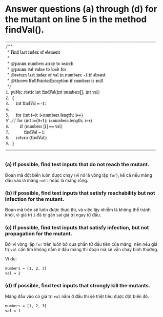 # Answer questions (a) through (d) for the mutant on line 5 in the method findVal().

![](Images/Screenshot2020-10-21181812.png)

### (a) If possible, find test inputs that do not reach the mutant.
Đoạn mã đột biến luôn được chạy (vì nó là vòng lặp ```for```), kể cả nếu mảng đầu vào là mảng ```null``` hoặc là mảng rỗng.

### (b) If possible, find test inputs that satisfy reachability but not infection for the mutant.
Đoạn mã trên sẽ luôn được thực thi, và việc lây nhiễm là không thể tránh khỏi, vì giá trị ```i``` đã bị gán sai giá trị ngay từ đầu.

### (c) If possible, find test inputs that satisfy infection, but not propagation for the mutant.
Bởi vì vòng lặp ```for``` trên luôn bỏ qua phần tử đầu tiên của mảng, nên nếu giá trị ```val``` cần tìm không nằm ở đầu mảng thì đoạn mã sẽ vẫn chạy bình thường.

Ví dụ:
```
numbers = [1, 2, 3]
val = 2
```

### (d) If possible, find test inputs that strongly kill the mutants.
Mảng đầu vào có giá trị ```val``` nằm ở đầu thì sẽ triệt tiêu được đột biến đó.
```
numbers = [1, 2, 3]
val = 1
```